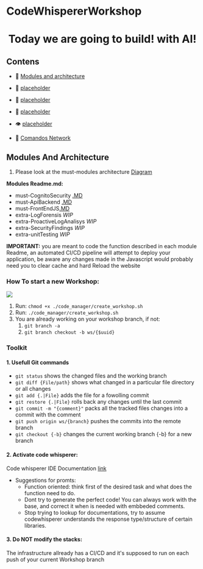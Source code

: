 # CodeWhispererWorkshop

<h1 align="center">Today we are going to build! with AI!</h1>


## Contens

- 🔭 [Modules and architecture](#modules-and-architecture)

- 👤 [placeholder](https://placeholder)

- 🚀 [placeholder](https://placeholder)

- 👯 [placeholder](https://placeholder)

- :eye: [placeholder](https://placeholder)

- 🤝 [Comandos Network](https://placeholder)


## Modules And Architecture
1. Please look at the must-modules architecture [Diagram](./architecture.jpg)
    
**Modules Readme.md:** 
* must-CognitoSecurity [.MD](./modules/must-CognitoSecurity/README.md)
* must-ApiBackend [.MD](./modules/must-ApiBackend/README.md)
* must-FrontEndJS[.MD](./modules/must-FrontEndJS/README.md)
* extra-LogForensis *WIP*
* extra-ProactiveLogAnalisys *WIP*
* extra-SecurityFindings *WIP*
* extra-unitTesting *WIP*

**IMPORTANT:** you are meant to code the function described in each module 
Readme, an automated CI/CD pipeline will attempt to deploy your application, 
be aware any changes made in the Javascript would probably need you to clear cache and hard Reload the website 


### How To start a new Workshop:

![](./images/emailcode.png)


1. Run: `chmod +x ./code_manager/create_workshop.sh`
2. Run: `./code_manager/create_workshop.sh`
3. You are already working on your workshop branch, if not:
    1. `git branch -a`
    2. `git branch checkout -b ws/{$uuid}`

### Toolkit

#### 1. Usefull Git commands

- `git status` shows the changed files and the working branch
- `git diff {File/path}` shows what changed in a particular file directory or all changes
- `git add {.|File}` adds the file for a fowolling commit
- `git restore {.|File}` rolls back any changes until the last commit
- `git commit -m "{comment}"` packs all the tracked files changes into a commit with the comment
- `git push origin ws/{branch}` pushes the commits into the remote branch
- `git checkout {-b}` changes the current working branch {-b} for a new branch


#### 2. Activate code whisperer:

Code whisperer IDE Documentation [link](https://docs.aws.amazon.com/codewhisperer/latest/userguide/getting-started.html)

- Suggestions for promts:
    - Function oriented: think first of the desired task and what does the function need to do.
    - Dont try to generate the perfect code! You can always work with the base, and correct it when is needed with embbeded comments.
    - Stop trying to lookup for documentations, try to assume codewhisperer understands the response type/structure of certain libraries.
#### 3. Do NOT modify the stacks:
The infrastructure allready has a CI/CD and it's supposed to run on each push of your current Workshop branch
